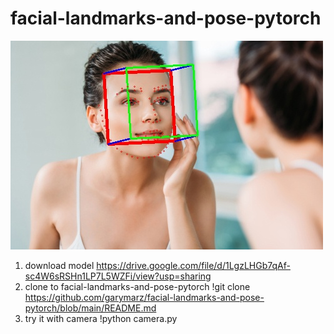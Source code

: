 # facial-landmarks-and-pose-pytorch

![image](https://github.com/garymarz/facial-landmarks-and-pose-pytorch/blob/main/Demo4.jpg)


1. download model https://drive.google.com/file/d/1LgzLHGb7qAf-sc4W6sRSHn1LP7L5WZFi/view?usp=sharing
2. clone to facial-landmarks-and-pose-pytorch
    !git clone https://github.com/garymarz/facial-landmarks-and-pose-pytorch/blob/main/README.md
3. try it with camera
    !python camera.py
